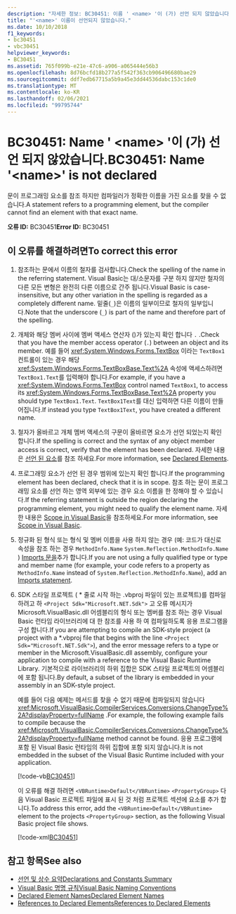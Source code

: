```yaml
---
description: "자세한 정보: BC30451: 이름 ' <name> '이 (가) 선언 되지 않았습니다."
title: "'<name>' 이름이 선언되지 않았습니다."
ms.date: 10/10/2018
f1_keywords:
- bc30451
- vbc30451
helpviewer_keywords:
- BC30451
ms.assetid: 765f099b-e21e-47c6-a906-a065444e56b3
ms.openlocfilehash: 8d76bcfd18b277a5f542f363cb906496680bae29
ms.sourcegitcommit: ddf7edb67715a5b9a45e3dd44536dabc153c1de0
ms.translationtype: MT
ms.contentlocale: ko-KR
ms.lasthandoff: 02/06/2021
ms.locfileid: "99795744"
---
```

# <a name="bc30451-name-name-is-not-declared"></a><span data-ttu-id="cd572-103">BC30451: Name ' \<name> '이 (가) 선언 되지 않았습니다.</span><span class="sxs-lookup"><span data-stu-id="cd572-103">BC30451: Name '\<name>' is not declared</span></span>

<span data-ttu-id="cd572-104">문이 프로그래밍 요소를 참조 하지만 컴파일러가 정확한 이름을 가진 요소를 찾을 수 없습니다.</span><span class="sxs-lookup"><span data-stu-id="cd572-104">A statement refers to a programming element, but the compiler cannot find an element with that exact name.</span></span>

 <span data-ttu-id="cd572-105">**오류 ID:** BC30451</span><span class="sxs-lookup"><span data-stu-id="cd572-105">**Error ID:** BC30451</span></span>

## <a name="to-correct-this-error"></a><span data-ttu-id="cd572-106">이 오류를 해결하려면</span><span class="sxs-lookup"><span data-stu-id="cd572-106">To correct this error</span></span>

1. <span data-ttu-id="cd572-107">참조하는 문에서 이름의 철자를 검사합니다.</span><span class="sxs-lookup"><span data-stu-id="cd572-107">Check the spelling of the name in the referring statement.</span></span> <span data-ttu-id="cd572-108">Visual Basic는 대/소문자를 구분 하지 않지만 철자의 다른 모든 변형은 완전히 다른 이름으로 간주 됩니다.</span><span class="sxs-lookup"><span data-stu-id="cd572-108">Visual Basic is case-insensitive, but any other variation in the spelling is regarded as a completely different name.</span></span> <span data-ttu-id="cd572-109">밑줄(`_`)은 이름의 일부이므로 철자의 일부입니다.</span><span class="sxs-lookup"><span data-stu-id="cd572-109">Note that the underscore (`_`) is part of the name and therefore part of the spelling.</span></span>

2. <span data-ttu-id="cd572-110">개체와 해당 멤버 사이에 멤버 액세스 연산자 ()가 있는지 확인 합니다 `.` .</span><span class="sxs-lookup"><span data-stu-id="cd572-110">Check that you have the member access operator (`.`) between an object and its member.</span></span> <span data-ttu-id="cd572-111">예를 들어 <xref:System.Windows.Forms.TextBox> 이라는 `TextBox1`컨트롤이 있는 경우 해당 <xref:System.Windows.Forms.TextBoxBase.Text%2A> 속성에 액세스하려면 `TextBox1.Text`를 입력해야 합니다.</span><span class="sxs-lookup"><span data-stu-id="cd572-111">For example, if you have a <xref:System.Windows.Forms.TextBox> control named `TextBox1`, to access its <xref:System.Windows.Forms.TextBoxBase.Text%2A> property you should type `TextBox1.Text`.</span></span> <span data-ttu-id="cd572-112">`TextBox1Text`를 대신 입력하면 다른 이름이 만들어집니다.</span><span class="sxs-lookup"><span data-stu-id="cd572-112">If instead you type `TextBox1Text`, you have created a different name.</span></span>

3. <span data-ttu-id="cd572-113">철자가 올바르고 개체 멤버 액세스의 구문이 올바르면 요소가 선언 되었는지 확인 합니다.</span><span class="sxs-lookup"><span data-stu-id="cd572-113">If the spelling is correct and the syntax of any object member access is correct, verify that the element has been declared.</span></span> <span data-ttu-id="cd572-114">자세한 내용은 [선언 된 요소](../../programming-guide/language-features/declared-elements/index.md)를 참조 하세요.</span><span class="sxs-lookup"><span data-stu-id="cd572-114">For more information, see [Declared Elements](../../programming-guide/language-features/declared-elements/index.md).</span></span>

4. <span data-ttu-id="cd572-115">프로그래밍 요소가 선언 된 경우 범위에 있는지 확인 합니다.</span><span class="sxs-lookup"><span data-stu-id="cd572-115">If the programming element has been declared, check that it is in scope.</span></span> <span data-ttu-id="cd572-116">참조 하는 문이 프로그래밍 요소를 선언 하는 영역 외부에 있는 경우 요소 이름을 한 정해야 할 수 있습니다.</span><span class="sxs-lookup"><span data-stu-id="cd572-116">If the referring statement is outside the region declaring the programming element, you might need to qualify the element name.</span></span> <span data-ttu-id="cd572-117">자세한 내용은 [Scope in Visual Basic](../../programming-guide/language-features/declared-elements/scope.md)을 참조하세요.</span><span class="sxs-lookup"><span data-stu-id="cd572-117">For more information, see [Scope in Visual Basic](../../programming-guide/language-features/declared-elements/scope.md).</span></span>

5. <span data-ttu-id="cd572-118">정규화 된 형식 또는 형식 및 멤버 이름을 사용 하지 않는 경우 (예: 코드가 대신로 속성을 참조 하는 경우 `MethodInfo.Name` `System.Reflection.MethodInfo.Name` ) [Imports 문을](../statements/imports-statement-net-namespace-and-type.md)추가 합니다.</span><span class="sxs-lookup"><span data-stu-id="cd572-118">If you are not using a fully qualified type or type and member name (for example, your code refers to a property as `MethodInfo.Name` instead of `System.Reflection.MethodInfo.Name`), add an [Imports statement](../statements/imports-statement-net-namespace-and-type.md).</span></span>

6. <span data-ttu-id="cd572-119">SDK 스타일 프로젝트 ( \* 줄로 시작 하는 .vbproj 파일이 있는 프로젝트)를 컴파일하려고 하 `<Project Sdk="Microsoft.NET.Sdk">` 고 오류 메시지가 Microsoft.VisualBasic.dll 어셈블리의 형식 또는 멤버를 참조 하는 경우 Visual Basic 런타임 라이브러리에 대 한 참조를 사용 하 여 컴파일하도록 응용 프로그램을 구성 합니다.</span><span class="sxs-lookup"><span data-stu-id="cd572-119">If you are attempting to compile an SDK-style project (a project with a \*.vbproj file that begins with the line `<Project Sdk="Microsoft.NET.Sdk">`), and the error message refers to a type or member in the Microsoft.VisualBasic.dll assembly, configure your application to compile with a reference to the Visual Basic Runtime Library.</span></span> <span data-ttu-id="cd572-120">기본적으로 라이브러리의 하위 집합은 SDK 스타일 프로젝트의 어셈블리에 포함 됩니다.</span><span class="sxs-lookup"><span data-stu-id="cd572-120">By default, a subset of the library is embedded in your assembly in an SDK-style project.</span></span>

   <span data-ttu-id="cd572-121">예를 들어 다음 예제는 메서드를 찾을 수 없기 때문에 컴파일되지 않습니다 <xref:Microsoft.VisualBasic.CompilerServices.Conversions.ChangeType%2A?displayProperty=fullName> .</span><span class="sxs-lookup"><span data-stu-id="cd572-121">For example, the following example fails to compile because the <xref:Microsoft.VisualBasic.CompilerServices.Conversions.ChangeType%2A?displayProperty=fullName> method cannot be found.</span></span> <span data-ttu-id="cd572-122">응용 프로그램에 포함 된 Visual Basic 런타임의 하위 집합에 포함 되지 않습니다.</span><span class="sxs-lookup"><span data-stu-id="cd572-122">It is not embedded in the subset of the Visual Basic Runtime included with your application.</span></span>

   [!code-vb[BC30451](~/samples/snippets/visualbasic/language-reference/error-messages/bc30451/program1.vb?highlight=7)]

   <span data-ttu-id="cd572-123">이 오류를 해결 하려면 `<VBRuntime>Default</VBRuntime>` `<PropertyGroup>` 다음 Visual Basic 프로젝트 파일에 표시 된 것 처럼 프로젝트 섹션에 요소를 추가 합니다.</span><span class="sxs-lookup"><span data-stu-id="cd572-123">To address this error, add the `<VBRuntime>Default</VBRuntime>` element to the projects `<PropertyGroup>` section, as the following Visual Basic project file shows.</span></span>

   [!code-xml[BC30451](~/samples/snippets/visualbasic/language-reference/error-messages/bc30451/vbruntime.vbproj?highlight=6)]

## <a name="see-also"></a><span data-ttu-id="cd572-124">참고 항목</span><span class="sxs-lookup"><span data-stu-id="cd572-124">See also</span></span>

- [<span data-ttu-id="cd572-125">선언 및 상수 요약</span><span class="sxs-lookup"><span data-stu-id="cd572-125">Declarations and Constants Summary</span></span>](../keywords/declarations-and-constants-summary.md)
- [<span data-ttu-id="cd572-126">Visual Basic 명명 규칙</span><span class="sxs-lookup"><span data-stu-id="cd572-126">Visual Basic Naming Conventions</span></span>](../../programming-guide/program-structure/naming-conventions.md)
- [<span data-ttu-id="cd572-127">Declared Element Names</span><span class="sxs-lookup"><span data-stu-id="cd572-127">Declared Element Names</span></span>](../../programming-guide/language-features/declared-elements/declared-element-names.md)
- [<span data-ttu-id="cd572-128">References to Declared Elements</span><span class="sxs-lookup"><span data-stu-id="cd572-128">References to Declared Elements</span></span>](../../programming-guide/language-features/declared-elements/references-to-declared-elements.md)
